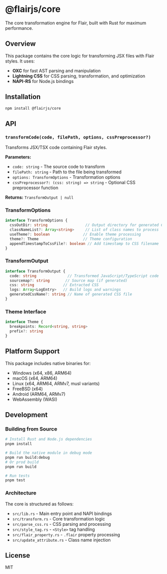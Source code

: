 # @flairjs/core

The core transformation engine for Flair, built with Rust for maximum performance.

## Overview

This package contains the core logic for transforming JSX files with Flair styles. It uses:

- **OXC** for fast AST parsing and manipulation
- **Lightning CSS** for CSS parsing, transformation, and optimization
- **NAPI-RS** for Node.js bindings

## Installation

```bash
npm install @flairjs/core
```

## API

### `transformCode(code, filePath, options, cssPreprocessor?)`

Transforms JSX/TSX code containing Flair styles.

**Parameters:**
- `code: string` - The source code to transform
- `filePath: string` - Path to the file being transformed
- `options: TransformOptions` - Transformation options
- `cssPreprocessor?: (css: string) => string` - Optional CSS preprocessor function

**Returns:** `TransformOutput | null`

### TransformOptions

```typescript
interface TransformOptions {
  cssOutDir: string                 // Output directory for generated CSS
  classNameList?: Array<string>     // List of class names to process
  useTheme?: boolean               // Enable theme processing
  theme?: Theme                    // Theme configuration
  appendTimestampToCssFile?: boolean // Add timestamp to CSS filename
}
```

### TransformOutput

```typescript
interface TransformOutput {
  code: string              // Transformed JavaScript/TypeScript code
  sourcemap?: string       // Source map (if generated)
  css: string             // Extracted CSS
  logs: Array<LogEntry>   // Build logs and warnings
  generatedCssName?: string // Name of generated CSS file
}
```

### Theme Interface

```typescript
interface Theme {
  breakpoints: Record<string, string>
  prefix?: string
}
```

## Platform Support

This package includes native binaries for:

- Windows (x64, x86, ARM64)
- macOS (x64, ARM64)
- Linux (x64, ARM64, ARMv7, musl variants)
- FreeBSD (x64)
- Android (ARM64, ARMv7)
- WebAssembly (WASI)


## Development

### Building from Source

```bash
# Install Rust and Node.js dependencies
pnpm install

# Build the native module in debug mode
pnpm run build:debug
# Or prod build
pnpm run build

# Run tests
pnpm test
```

### Architecture

The core is structured as follows:

- `src/lib.rs` - Main entry point and NAPI bindings
- `src/transform.rs` - Core transformation logic
- `src/parse_css.rs` - CSS parsing and processing
- `src/style_tag.rs` - `<Style>` tag handling
- `src/flair_property.rs` - `.flair` property processing
- `src/update_attribute.rs` - Class name injection

## License

MIT
